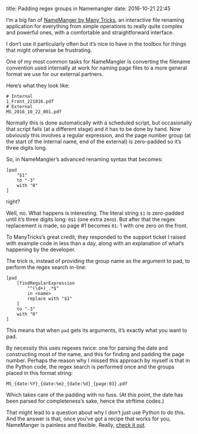 title: Padding regex groups in Namemangler
date: 2016-10-21 22:45

I’m a big fan of [NameManger by Many Tricks][nm], an interactive file renaming application for everything from simple operations to really quite complex and powerful ones, with a comfortable and straightforward interface.

[nm]: http://manytricks.com/namemangler/

I don’t use it particularly often but it’s nice to have in the toolbox for things that might otherwise be frustrating.

One of my most common tasks for NameMangler is converting the filename convention used internally at work for naming page files to a more general format we use for our external partners.

Here’s what they look like:

    # Internal
    1_Front_221016.pdf
    # External
    MS_2016_10_22_001.pdf

Normally this is done automatically with a scheduled script, but occasionally that script fails (at a different stage) and it has to be done by hand. Now obviously this involves a regular expression, and the page number group (at the start of the internal name, end of the external) is zero-padded so it’s three digits long.

So, in NameMangler’s advanced renaming syntax that becomes:

    [pad
        "$1"
        to "-3"
        with "0"
    ]

right?

Well, no. What happens is interesting. The literal string `$1` is zero-padded until it’s three digits long: `0$1` (one extra zero). But after that the regex replacement is made, so page #1 becomes `01`: 1 with one zero on the front.

To ManyTricks’s great credit, they responded to the support ticket I raised with example code in less than a day, along with an explanation of what’s happening by the developer.

The trick is, instead of providing the group name as the argument to pad, to perform the regex search in-line:

    [pad
        [findRegularExpression
            "^(\d+)_.*$"
            in <name>
            replace with "$1"
        ]
        to "-3"
        with "0"
    ]

This means that when `pad` gets its arguments, it’s exactly what you want to pad.

By necessity this uses regexes twice: one for parsing the date and constructing most of the name, and this for finding and padding the page number. Perhaps the reason why I missed this approach by myself is that in the Python code, the regex search is performed once and the groups placed in this format string:

    MS_{date:%Y}_{date:%m}_{date:%d}_{page:03}.pdf

Which takes care of the padding with no fuss. (At this point, the date has been parsed for completeness’s sake, hence the strftime codes.)

That might lead to a question about why I don’t just use Python to do this. And the answer is that, once you’ve got a recipe that works for you, NameManger is painless and flexible. Really, [check it out][nm].
